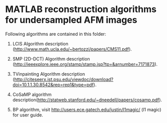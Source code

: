 # MATLAB reconstruction algorithms for undersampled AFM images

Following algorithms are contained in this folder:

1. LCIS Algorithm description (http://www.math.ucla.edu/~bertozzi/papers/CMS11.pdf).
 
2. SMP (2D-DCT) Algorithm description (http://ieeexplore.ieee.org/stamp/stamp.jsp?tp=&arnumber=7171873).
 
3. TVinpainting Algorithm description (http://citeseerx.ist.psu.edu/viewdoc/download?doi=10.1.1.30.8542&rep=rep1&type=pdf).
 
4. CoSaMP algorithm description(http://statweb.stanford.edu/~dneedell/papers/cosamp.pdf).
 
5. BP algorithm, visit http://users.ece.gatech.edu/justin/l1magic/  (l1 magic) for user guide.











